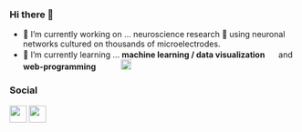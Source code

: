 ### Hi there 👋

- 🔭 I’m currently working on ... neuroscience research 🧠 using neuronal networks cultured on thousands of microelectrodes.
- 🌱 I’m currently learning ... **machine learning / data visualization** <img src="https://img.shields.io/badge/Python-3776AB?style=for-the-badge&logo=python&logoColor=white" height="16px;"/> and **web-programming** <img src="https://img.shields.io/badge/JavaScript-F7DF1E?style=for-the-badge&logo=javascript&logoColor=black" height="16px;"/> <img src="https://shields.io/badge/TypeScript-3178C6?logo=TypeScript&logoColor=FFF&style=flat-square" height="16px;"/> <img src="https://img.shields.io/badge/Vue.js-35495E?style=for-the-badge&logo=vuedotjs&logoColor=4FC08D" height="18px;"/>

### Social
<a href="https://twitter.com/takuma_tech"><img src="https://img.shields.io/badge/Twitter-1DA1F2?style=for-the-badge&logo=twitter&logoColor=white" height="30px;" /></a>
<a href="https://www.linkedin.com/in/takuma-furukawa-neuron/"><img src="https://img.shields.io/badge/LinkedIn-0077B5?style=for-the-badge&logo=linkedin&logoColor=white" height="30px;" /></a>
